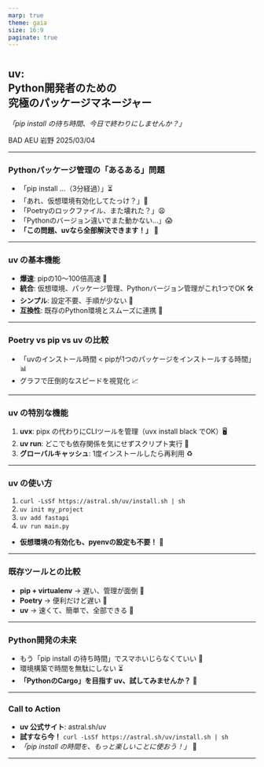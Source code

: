 ```yaml
---
marp: true
theme: gaia
size: 16:9
paginate: true
---
```




<style>
img[alt~="center"] {
  display: block;
  margin: 0 auto;
}
</style>

<!-- _class: lead invert -->


#
## uv:<br>Python開発者のための<br>究極のパッケージマネージャー

*「pip install の待ち時間、今日で終わりにしませんか？」*


BAD AEU 岩野
2025/03/04

---

### Pythonパッケージ管理の「あるある」問題

- 「pip install …（3分経過）」⏳
- 「あれ、仮想環境有効化してたっけ？」🤔
- 「Poetryのロックファイル、また壊れた？」😩
- 「Pythonのバージョン違いでまた動かない…」😱
- **「この問題、uvなら全部解決できます！」** 🎉

---

### uv の基本機能
- **爆速**: pipの10〜100倍高速 🚀
- **統合**: 仮想環境、パッケージ管理、Pythonバージョン管理がこれ1つでOK 🛠️
- **シンプル**: 設定不要、手順が少ない 🧩
- **互換性**: 既存のPython環境とスムーズに連携 🔄

---

### Poetry vs pip vs uv の比較
- 「uvのインストール時間 < pipが1つのパッケージをインストールする時間」📊
- グラフで圧倒的なスピードを視覚化 📈

---

### uv の特別な機能

1. **uvx**: pipx の代わりにCLIツールを管理（uvx install black でOK）🖥️
2. **uv run**: どこでも依存関係を気にせずスクリプト実行 🏃
3. **グローバルキャッシュ**: 1度インストールしたら再利用 ♻️

---

### uv の使い方

1. `curl -LsSf https://astral.sh/uv/install.sh | sh`
2. `uv init my_project`
3. `uv add fastapi`
4. `uv run main.py`
- **仮想環境の有効化も、pyenvの設定も不要！** 🎉

---

### 既存ツールとの比較

- **pip + virtualenv** → 遅い、管理が面倒 🐢
- **Poetry** → 便利だけど遅い 🐌
- **uv** → 速くて、簡単で、全部できる 🚀

---

### Python開発の未来

- もう「pip install の待ち時間」でスマホいじらなくていい 📱
- 環境構築で時間を無駄にしない ⏳
- **「PythonのCargo」を目指す uv、試してみませんか？** 🚀

---

### Call to Action

- **uv 公式サイト**: astral.sh/uv
- **試すなら今！** `curl -LsSf https://astral.sh/uv/install.sh | sh`
- *「pip install の時間を、もっと楽しいことに使おう！」* 🎉

---
